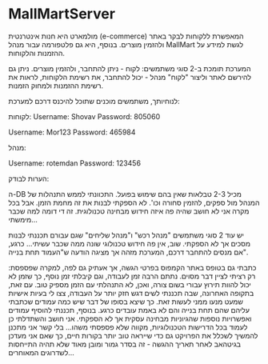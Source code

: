 # MallMartServer

מולמארט היא חנות אינטרנטית (e-commerce) המאפשרת ללקוחות לבקר באתר ולהזמין מוצרים. 
בנוסף, היא גם פלטפורמה עבור מנהל MallMart לגשת למידע על ההזמנות והלקוחות.
 
המערכת תומכת ב-2 סוגי משתמשים: 
לקוח - ניתן להתחבר, ולהזמין מוצרים. ניתן גם להירשם לאתר וליצור "לקוח"
מנהל - יכול להתחבר, את רשימת הלקוחות, לראות את רשימת ההזמנות ולמחוק הזמנות.


לנוחיותך, משתמשים מוכנים שתוכל להיכנס דרכם למערכת:
   
לקוחות: 
   Username:  Shovav
   Password:  805060
   
   Username:  Mor123
   Password:  465984
   
מנהל:
   
   Username:  rotemdan
   Password:  123456

הערות לבודק:
 
ה-DB מכיל 2-3 טבלאות שאין בהם שימוש בפועל. התכוונתי לממש התנהלות של המנהל מול ספקים, להזמין סחורה וכו'. לא הספקתי לבנות את זה מחמת הזמן. אבל בכל מקרה אני לא חושב שהיה פה איזה חידוש מבחינה טכנולוגית. זה די דומה למה שכבר מימשתי...

יש עוד 2 סוגי משתמשים "מנהל רכש" ו"מנהל שליחים" שגם עבורם תכננתי לבנות מסכים אך לא הספקתי. שוב, אין פה חידוש טכנולוגי שונה ממה שכבר עשיתי... כרגע, אם מנסים להתחבר דרכם, המערכת מזהה אך מציגה הודעה ש"העמוד תחת בנייה".


כתבתי גם בטופס באתר הקמפוס בפרטי הגשה, אך אעתיק גם לפה, למקרה שפספסת:
רק רציתי לציין דבר מסוים.
נתתם הרבה זמן לעבודה, וגם קיבלתי זמן נוסף, כך שזמן לא יכול להוות תירוץ עבורי בשום צורה, ואכן, לא התנהלתי עם הזמן מספיק טוב.
עם זאת, בתקופה האחרונה, שבה תכננתי לשים דגש חזק יותר על העבודה, צצו לי בעיות אישיות שמעט מנעו ממני לעשות זאת.
כך שיצא בסופו של דבר שיש כמה עמודים שכתבתי עליהם שהם תחת בנייה והם לא באמת עובדים כרגע. בנוסף, תכננתי להוסיף עמודים ואפשרויות נוספות שהגיוניות מבחינה עסקית אך לא הספקתי.
אני חושב והשתדלתי כן לעמוד בכל הדרישות הטכנולוגיות, מקווה שלא פספסתי משהו…
בלי קשר אני מתכנן להמשיך לשכלל את הפרויקט גם כדי שייראה טוב יותר בקורות חיים, כך שאם אני מעדכן בגיטהאב לאחר תאריך ההגשה - זה בסדר גמור ומובן מאוד שלא תהיה התייחסות לשדרוגים המאוחרים...



